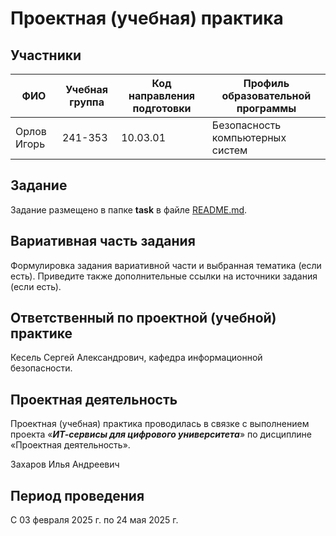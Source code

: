 # Проектная (учебная) практика

## Участники

| ФИО | Учебная группа | Код направления подготовки | Профиль образовательной программы |
|-|-|-|-|
| Орлов Игорь | 241-353 | 10.03.01 | Безопасность компьютерных систем |


## Задание

Задание размещено в папке **task** в файле [README.md](task/README.md).

## Вариативная часть задания

Формулировка задания вариативной части и выбранная тематика (если есть). Приведите также дополнительные ссылки на источники задания (если есть).

## Ответственный по проектной (учебной) практике

Кесель Сергей Александрович, кафедра информационной безопасности.

## Проектная деятельность

Проектная (учебная) практика проводилась в связке с выполнением проекта «***ИТ-сервисы для цифрового университета***» по дисциплине «Проектная деятельность».

Захаров Илья Андреевич

## Период проведения

С 03 февраля 2025 г. по 24 мая 2025 г.

